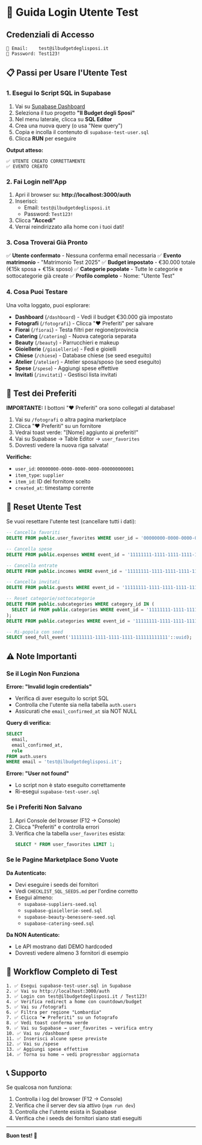 # 🔐 Guida Login Utente Test

## Credenziali di Accesso

```
📧 Email:    test@ilbudgetdeglisposi.it
🔑 Password: Test123!
```

## 📋 Passi per Usare l'Utente Test

### 1. Esegui lo Script SQL in Supabase

1. Vai su [Supabase Dashboard](https://supabase.com/dashboard)
2. Seleziona il tuo progetto **"Il Budget degli Sposi"**
3. Nel menu laterale, clicca su **SQL Editor**
4. Crea una nuova query (o usa "New query")
5. Copia e incolla il contenuto di `supabase-test-user.sql`
6. Clicca **RUN** per eseguire

**Output atteso:**
```
✅ UTENTE CREATO CORRETTAMENTE
✅ EVENTO CREATO
```

### 2. Fai Login nell'App

1. Apri il browser su: **http://localhost:3000/auth**
2. Inserisci:
   - Email: `test@ilbudgetdeglisposi.it`
   - Password: `Test123!`
3. Clicca **"Accedi"**
4. Verrai reindirizzato alla home con i tuoi dati!

### 3. Cosa Troverai Già Pronto

✅ **Utente confermato** - Nessuna conferma email necessaria
✅ **Evento matrimonio** - "Matrimonio Test 2025"
✅ **Budget impostato** - €30.000 totale (€15k sposa + €15k sposo)
✅ **Categorie popolate** - Tutte le categorie e sottocategorie già create
✅ **Profilo completo** - Nome: "Utente Test"

### 4. Cosa Puoi Testare

Una volta loggato, puoi esplorare:

- **Dashboard** (`/dashboard`) - Vedi il budget €30.000 già impostato
- **Fotografi** (`/fotografi`) - Clicca "❤️ Preferiti" per salvare
- **Fiorai** (`/fiorai`) - Testa filtri per regione/provincia
- **Catering** (`/catering`) - Nuova categoria separata
- **Beauty** (`/beauty`) - Parrucchieri e makeup
- **Gioiellerie** (`/gioiellerie`) - Fedi e gioielli
- **Chiese** (`/chiese`) - Database chiese (se seed eseguito)
- **Atelier** (`/atelier`) - Atelier sposa/sposo (se seed eseguito)
- **Spese** (`/spese`) - Aggiungi spese effettive
- **Invitati** (`/invitati`) - Gestisci lista invitati

## 🎯 Test dei Preferiti

**IMPORTANTE:** I bottoni "❤️ Preferiti" ora sono collegati al database!

1. Vai su `/fotografi` o altra pagina marketplace
2. Clicca "❤️ Preferiti" su un fornitore
3. Vedrai toast verde: "[Nome] aggiunto ai preferiti!"
4. Vai su Supabase → Table Editor → `user_favorites`
5. Dovresti vedere la nuova riga salvata!

**Verifiche:**
- `user_id`: `00000000-0000-0000-0000-000000000001`
- `item_type`: `supplier`
- `item_id`: ID del fornitore scelto
- `created_at`: timestamp corrente

## 🔄 Reset Utente Test

Se vuoi resettare l'utente test (cancellare tutti i dati):

```sql
-- Cancella favoriti
DELETE FROM public.user_favorites WHERE user_id = '00000000-0000-0000-0000-000000000001';

-- Cancella spese
DELETE FROM public.expenses WHERE event_id = '11111111-1111-1111-1111-111111111111';

-- Cancella entrate
DELETE FROM public.incomes WHERE event_id = '11111111-1111-1111-1111-111111111111';

-- Cancella invitati
DELETE FROM public.guests WHERE event_id = '11111111-1111-1111-1111-111111111111';

-- Reset categorie/sottocategorie
DELETE FROM public.subcategories WHERE category_id IN (
  SELECT id FROM public.categories WHERE event_id = '11111111-1111-1111-1111-111111111111'
);
DELETE FROM public.categories WHERE event_id = '11111111-1111-1111-1111-111111111111';

-- Ri-popola con seed
SELECT seed_full_event('11111111-1111-1111-1111-111111111111'::uuid);
```

## ⚠️ Note Importanti

### Se il Login Non Funziona

**Errore: "Invalid login credentials"**
- Verifica di aver eseguito lo script SQL
- Controlla che l'utente sia nella tabella `auth.users`
- Assicurati che `email_confirmed_at` sia NOT NULL

**Query di verifica:**
```sql
SELECT 
  email, 
  email_confirmed_at,
  role 
FROM auth.users 
WHERE email = 'test@ilbudgetdeglisposi.it';
```

**Errore: "User not found"**
- Lo script non è stato eseguito correttamente
- Ri-esegui `supabase-test-user.sql`

### Se i Preferiti Non Salvano

1. Apri Console del browser (F12 → Console)
2. Clicca "Preferiti" e controlla errori
3. Verifica che la tabella `user_favorites` esista:
   ```sql
   SELECT * FROM user_favorites LIMIT 1;
   ```

### Se le Pagine Marketplace Sono Vuote

**Da Autenticato:**
- Devi eseguire i seeds dei fornitori
- Vedi `CHECKLIST_SQL_SEEDS.md` per l'ordine corretto
- Esegui almeno:
  - `supabase-suppliers-seed.sql`
  - `supabase-gioiellerie-seed.sql`
  - `supabase-beauty-benessere-seed.sql`
  - `supabase-catering-seed.sql`

**Da NON Autenticato:**
- Le API mostrano dati DEMO hardcoded
- Dovresti vedere almeno 3 fornitori di esempio

## 🚀 Workflow Completo di Test

```
1. ✅ Esegui supabase-test-user.sql in Supabase
2. ✅ Vai su http://localhost:3000/auth
3. ✅ Login con test@ilbudgetdeglisposi.it / Test123!
4. ✅ Verifica redirect a home con countdown/budget
5. ✅ Vai su /fotografi
6. ✅ Filtra per regione "Lombardia"
7. ✅ Clicca "❤️ Preferiti" su un fotografo
8. ✅ Vedi toast conferma verde
9. ✅ Vai su Supabase → user_favorites → verifica entry
10. ✅ Vai su /dashboard
11. ✅ Inserisci alcune spese previste
12. ✅ Vai su /spese
13. ✅ Aggiungi spese effettive
14. ✅ Torna su home → vedi progressbar aggiornata
```

## 📞 Supporto

Se qualcosa non funziona:
1. Controlla i log del browser (F12 → Console)
2. Verifica che il server dev sia attivo (`npm run dev`)
3. Controlla che l'utente esista in Supabase
4. Verifica che i seeds dei fornitori siano stati eseguiti

---

**Buon test! 🎉**
